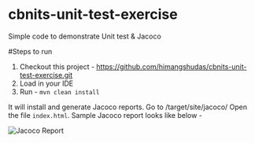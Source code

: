 # cbnits-unit-test-exercise

Simple code to demonstrate Unit test & Jacoco

#Steps to run
  1. Checkout this project -  https://github.com/himangshudas/cbnits-unit-test-exercise.git
  2. Load in your IDE
  3. Run - `mvn clean install`

It will install and generate Jacoco reports. 
Go to <Your Project directory>/target/site/jacoco/
Open the file `index.html`. 
Sample Jacoco report looks like below -

![Jacoco Report](https://github.com/himangshudas/cbnits-unit-test-exercise/blob/master/src/main/resources/jacoco.png)
